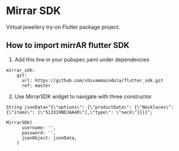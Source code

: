 # Mirrar SDK

Virtual jewellery try-on Flutter package project.

## How to import mirrAR flutter SDK

1. Add this line in your pubspec.yaml under dependencies

```
mirrar_sdk:
    git:
      url: https://github.com/shivammaindola/flutter_sdk.git
      ref: master
```

2. Use MirrarSDK widget to navigate with three constructor

```String jsonData="{\"options\": {\"productData\": {\"Necklaces\": {\"items\": [\"513319NDJAA40\"],\"type\": \"neck\"}}}}";```

```
MirrarSDK(
      username: '',
      password: '',
      jsonObject: jsonData,
    )
```

    
